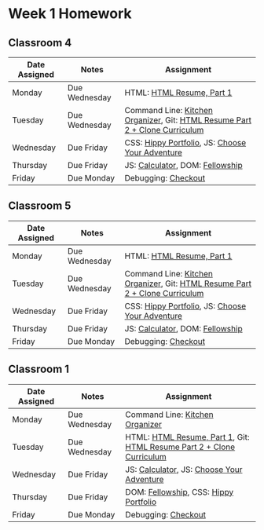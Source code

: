 # Week 1 Homework

## Classroom 4

| Date Assigned | Notes          | Assignment |
|---------------|----------------|------------|
| Monday        | Due Wednesday  | HTML: [HTML Resume, Part 1](https://github.com/ga-dc/html_resume) |
| Tuesday       | Due Wednesday  | Command Line: [Kitchen Organizer](https://github.com/ga-dc/kitchen_organizer), Git: [HTML Resume Part 2 + Clone Curriculum](https://github.com/ga-dc/curriculum/tree/master/01-front-end-fundamentals/git)  |
| Wednesday     | Due Friday     | CSS: [Hippy Portfolio](https://github.com/ga-dc/hippy-portfolio), JS: [Choose Your Adventure](https://github.com/ga-dc/choose_your_own_adventure_js)   |
| Thursday      | Due Friday     | JS: [Calculator](https://github.com/ga-dc/js-calculator), DOM: [Fellowship](https://github.com/ga-dc/fellowship)  |
| Friday        | Due Monday     | Debugging: [Checkout](https://github.com/ga-dc/checkout) |

## Classroom 5

| Date Assigned | Notes          | Assignment |
|---------------|----------------|------------|
| Monday        | Due Wednesday  | HTML: [HTML Resume, Part 1](https://github.com/ga-dc/html_resume)|
| Tuesday       | Due Wednesday  | Command Line: [Kitchen Organizer](https://github.com/ga-dc/kitchen_organizer), Git: [HTML Resume Part 2 + Clone Curriculum](https://github.com/ga-dc/curriculum/tree/master/01-front-end-fundamentals/git) |
| Wednesday     | Due Friday     |  CSS: [Hippy Portfolio](https://github.com/ga-dc/hippy-portfolio), JS: [Choose Your Adventure](https://github.com/ga-dc/choose_your_own_adventure_js)  |
| Thursday      | Due Friday     | JS: [Calculator](https://github.com/ga-dc/js-calculator), DOM: [Fellowship](https://github.com/ga-dc/fellowship)|
| Friday        | Due Monday     | Debugging: [Checkout](https://github.com/ga-dc/checkout) |

## Classroom 1

| Date Assigned | Notes          | Assignment |
|---------------|----------------|------------|
| Monday        | Due Wednesday  | Command Line: [Kitchen Organizer](https://github.com/ga-dc/kitchen_organizer)  |
| Tuesday       | Due Wednesday  | HTML: [HTML Resume, Part 1](https://github.com/ga-dc/html_resume), Git: [HTML Resume Part 2 + Clone Curriculum](https://github.com/ga-dc/curriculum/tree/master/01-front-end-fundamentals/git) |
| Wednesday     | Due Friday     | JS: [Calculator](https://github.com/ga-dc/js-calculator), JS: [Choose Your Adventure](https://github.com/ga-dc/choose_your_own_adventure_js)   |
| Thursday      | Due Friday     | DOM: [Fellowship](https://github.com/ga-dc/fellowship), CSS: [Hippy Portfolio](https://github.com/ga-dc/hippy-portfolio) |
| Friday        | Due Monday     | Debugging: [Checkout](https://github.com/ga-dc/checkout) |
